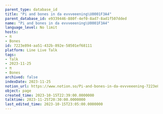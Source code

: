 ```yaml
---
parent_type: database_id
title: "Pi and bones in da evvveeening\U0001F3A4"
parent_database_id: e9339446-880f-4ef0-8ad7-8ad1f507dded
name: "Pi and bones in da evvveeening\U0001F3A4"
language_level: No limit
hosts:
- π
- Bones
id: 7223e894-aa51-432b-892e-58501ef68111
platform: Line Live Talk
tags:
- Talk
- 2023-11-25
- π
- Bones
archived: false
indexDate: 2023-11-25
notion_url: https://www.notion.so/Pi-and-bones-in-da-evvveeening-7223e894aa51432b892e58501ef68111
object: page
created_time: 2023-10-15T22:39:00.0000000
talktime: 2023-11-25T20:30:00.0000000
last_edited_time: 2023-10-15T23:05:00.0000000
---
```



   
   
   
   

   
























